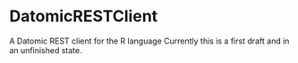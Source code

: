 # DatomicRESTClient
A Datomic REST client for the R language
Currently this is a first draft and in an unfinished state.
